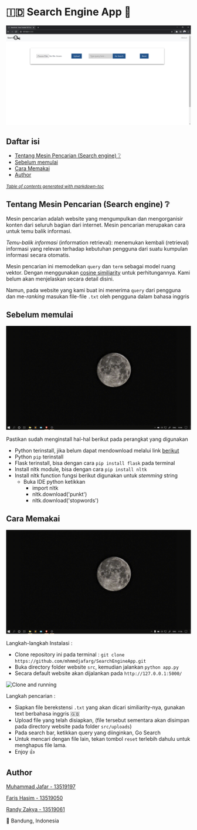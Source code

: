 # 🇮🇩 Search Engine App :speech_balloon:
![halaman pertama Search.txt](/readme-material/homepage.png)

## Daftar isi
- [Tentang Mesin Pencarian (Search engine) :grey_question:](#tentang-mesin-pencarian--search-engine---grey-question-)
- [Sebelum memulai](#sebelum-memulai)
- [Cara Memakai](#cara-memakai)
- [Author](#author)

<small><i><a href='http://ecotrust-canada.github.io/markdown-toc/'>Table of contents generated with markdown-toc</a></i></small>


## Tentang Mesin Pencarian (Search engine) :grey_question:
Mesin pencarian adalah website yang mengumpulkan dan mengorganisir konten dari seluruh bagian dari internet.
Mesin pencarian merupakan cara untuk temu balik informasi.

*Temu-balik informasi* (information retrieval): menemukan kembali (retrieval) informasi yang relevan terhadap kebutuhan pengguna dari suatu kumpulan informasi secara otomatis.

Mesin pencarian ini memodelkan `query` dan `term` sebagai model ruang vektor. Dengan menggunakan [cosine similiarity](https://en.wikipedia.org/wiki/Cosine_similarity) untuk perhitungannya. Kami belum akan menjelaskan secara detail disini.

Namun, pada website yang kami buat ini menerima `query` dari pengguna dan me-*ranking* masukan file-file `.txt` oleh pengguna dalam bahasa inggris

## Sebelum memulai

![installation tutorial](/readme-material/installation.gif)

Pastikan sudah menginstall hal-hal berikut pada perangkat yang digunakan
- Python terinstall, jika belum dapat mendownload melalui link [berikut](https://www.python.org/downloads/)
- Python `pip` terinstall
- Flask terinstall, bisa dengan cara `pip install flask` pada terminal
- Install nltk module, bisa dengan cara `pip install nltk`
- Install nltk function fungsi berikut digunakan untuk *stemming* string
    - Buka IDE python ketikkan
        - import nltk
        - nltk.download('punkt')
        - nltk.download('stopwords')

## Cara Memakai

![Clone and running](/readme-material/clone.gif)

Langkah-langkah Instalasi :
- Clone repository ini pada terminal : `git clone https://github.com/mhmmdjafarg/SearchEngineApp.git`
- Buka directory folder website `src`, kemudian jalankan `python app.py`
- Secara default website akan dijalankan pada `http://127.0.0.1:5000/`

![Clone and running](/readme-material/search.gif)

Langkah pencarian :
- Siapkan file berekstensi `.txt` yang akan dicari similiarity-nya, gunakan text berbahasa inggris :gb:
- Upload file yang telah disiapkan, (file tersebut sementara akan disimpan pada directory website pada folder `src/uploads`)
- Pada search bar, ketikkan query yang diinginkan, Go Search
- Untuk mencari dengan file lain, tekan tombol `reset` terlebih dahulu untuk menghapus file lama.
- Enjoy :thumbsup:

## Author

[Muhammad Jafar - 13519197](https://github.com/mhmmdjafarg)

[Faris Hasim - 13519050](https://github.com/farishasim)

[Randy Zakya - 13519061](https://github.com/rdyzakya)

📌 Bandung, Indonesia




